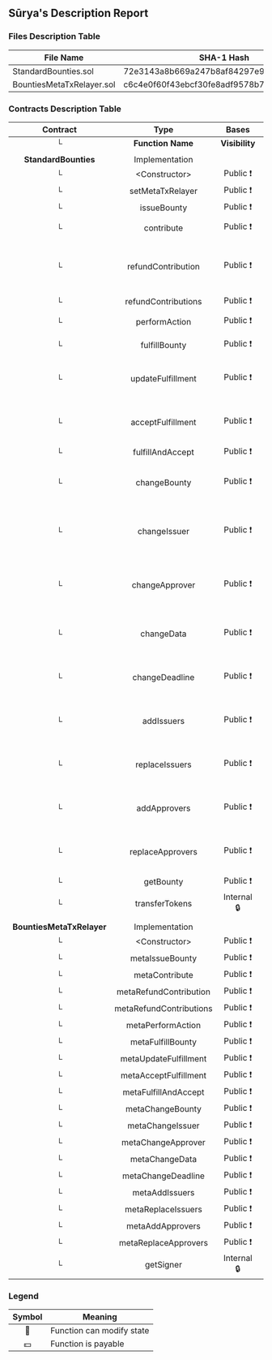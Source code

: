 ## Sūrya's Description Report

### Files Description Table


|  File Name  |  SHA-1 Hash  |
|-------------|--------------|
| StandardBounties.sol | 72e3143a8b669a247b8af84297e926671542f0b0 |
| BountiesMetaTxRelayer.sol | c6c4e0f60f43ebcf30fe8adf9578b7bb12b33737 |


### Contracts Description Table


|  Contract  |         Type        |       Bases      |                  |                 |
|:----------:|:-------------------:|:----------------:|:----------------:|:---------------:|
|     └      |  **Function Name**  |  **Visibility**  |  **Mutability**  |  **Modifiers**  |
||||||
| **StandardBounties** | Implementation |  |||
| └ | \<Constructor\> | Public ❗️ | 🛑  | |
| └ | setMetaTxRelayer | Public ❗️ | 🛑  |NO❗️ |
| └ | issueBounty | Public ❗️ |  💵 | senderIsValid |
| └ | contribute | Public ❗️ |  💵 | senderIsValid validateBountyArrayIndex |
| └ | refundContribution | Public ❗️ | 🛑  | senderIsValid validateBountyArrayIndex validateContributionArrayIndex onlyContributor hasNotPaid hasNotRefunded |
| └ | refundContributions | Public ❗️ | 🛑  | senderIsValid |
| └ | performAction | Public ❗️ | 🛑  | senderIsValid validateBountyArrayIndex |
| └ | fulfillBounty | Public ❗️ | 🛑  | senderIsValid validateBountyArrayIndex |
| └ | updateFulfillment | Public ❗️ | 🛑  | senderIsValid validateBountyArrayIndex validateFulfillmentArrayIndex onlySubmitter |
| └ | acceptFulfillment | Public ❗️ | 🛑  | senderIsValid validateBountyArrayIndex validateFulfillmentArrayIndex isApprover |
| └ | fulfillAndAccept | Public ❗️ | 🛑  | senderIsValid |
| └ | changeBounty | Public ❗️ | 🛑  | senderIsValid validateBountyArrayIndex validateIssuerArrayIndex onlyIssuer |
| └ | changeIssuer | Public ❗️ | 🛑  | senderIsValid validateBountyArrayIndex validateIssuerArrayIndex validateIssuerArrayIndex onlyIssuer |
| └ | changeApprover | Public ❗️ | 🛑  | senderIsValid validateBountyArrayIndex validateIssuerArrayIndex onlyIssuer validateApproverArrayIndex |
| └ | changeData | Public ❗️ | 🛑  | senderIsValid validateBountyArrayIndex validateIssuerArrayIndex onlyIssuer |
| └ | changeDeadline | Public ❗️ | 🛑  | senderIsValid validateBountyArrayIndex validateIssuerArrayIndex onlyIssuer |
| └ | addIssuers | Public ❗️ | 🛑  | senderIsValid validateBountyArrayIndex validateIssuerArrayIndex onlyIssuer |
| └ | replaceIssuers | Public ❗️ | 🛑  | senderIsValid validateBountyArrayIndex validateIssuerArrayIndex onlyIssuer |
| └ | addApprovers | Public ❗️ | 🛑  | senderIsValid validateBountyArrayIndex validateIssuerArrayIndex onlyIssuer |
| └ | replaceApprovers | Public ❗️ | 🛑  | senderIsValid validateBountyArrayIndex validateIssuerArrayIndex onlyIssuer |
| └ | getBounty | Public ❗️ |   |NO❗️ |
| └ | transferTokens | Internal 🔒 | 🛑  | |
||||||
| **BountiesMetaTxRelayer** | Implementation |  |||
| └ | \<Constructor\> | Public ❗️ | 🛑  | |
| └ | metaIssueBounty | Public ❗️ |  💵 |NO❗️ |
| └ | metaContribute | Public ❗️ |  💵 |NO❗️ |
| └ | metaRefundContribution | Public ❗️ | 🛑  |NO❗️ |
| └ | metaRefundContributions | Public ❗️ | 🛑  |NO❗️ |
| └ | metaPerformAction | Public ❗️ | 🛑  |NO❗️ |
| └ | metaFulfillBounty | Public ❗️ | 🛑  |NO❗️ |
| └ | metaUpdateFulfillment | Public ❗️ | 🛑  |NO❗️ |
| └ | metaAcceptFulfillment | Public ❗️ | 🛑  |NO❗️ |
| └ | metaFulfillAndAccept | Public ❗️ | 🛑  |NO❗️ |
| └ | metaChangeBounty | Public ❗️ | 🛑  |NO❗️ |
| └ | metaChangeIssuer | Public ❗️ | 🛑  |NO❗️ |
| └ | metaChangeApprover | Public ❗️ | 🛑  |NO❗️ |
| └ | metaChangeData | Public ❗️ | 🛑  |NO❗️ |
| └ | metaChangeDeadline | Public ❗️ | 🛑  |NO❗️ |
| └ | metaAddIssuers | Public ❗️ | 🛑  |NO❗️ |
| └ | metaReplaceIssuers | Public ❗️ | 🛑  |NO❗️ |
| └ | metaAddApprovers | Public ❗️ | 🛑  |NO❗️ |
| └ | metaReplaceApprovers | Public ❗️ | 🛑  |NO❗️ |
| └ | getSigner | Internal 🔒 |   | |


### Legend

|  Symbol  |  Meaning  |
|:--------:|-----------|
|    🛑    | Function can modify state |
|    💵    | Function is payable |
